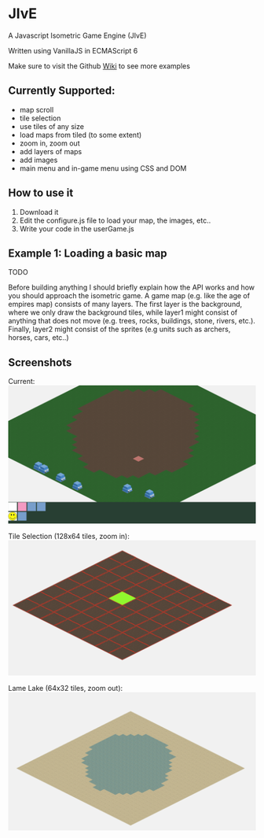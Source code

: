 # JIvE
A Javascript Isometric Game Engine (JIvE)

Written using VanillaJS in ECMAScript 6

Make sure to visit the Github [Wiki](https://github.com/skaparelos/JIvE/wiki) to see more examples

## Currently Supported:
- map scroll
- tile selection
- use tiles of any size
- load maps from tiled (to some extent)
- zoom in, zoom out
- add layers of maps
- add images
- main menu and in-game menu using CSS and DOM

## How to use it

 1. Download it
 2. Edit the configure.js file to load your map, the images, etc..
 3. Write your code in the userGame.js

## Example 1: Loading a basic map
TODO

Before building anything I should briefly explain how the API works and how you should approach the isometric game.
A game map (e.g. like the age of empires map) consists of many layers. The first layer is the background, where we only draw the background tiles, while layer1 might consist of anything that does not move (e.g. trees, rocks, buildings, stone, rivers, etc.). Finally, layer2 might consist of the sprites (e.g units such as archers, horses, cars, etc..)


## Screenshots
Current:
![alt tag](https://github.com/skaparelos/JIvE/blob/master/etc/screenshots/3-menu-added-houses.png)

Tile Selection (128x64 tiles, zoom in):
![alt tag](https://github.com/skaparelos/JIvE/blob/master/etc/screenshots/1-tile_selection.png)

Lame Lake (64x32 tiles, zoom out):
![alt tag](https://github.com/skaparelos/JIvE/blob/master/etc/screenshots/2-lame_lake.png)


